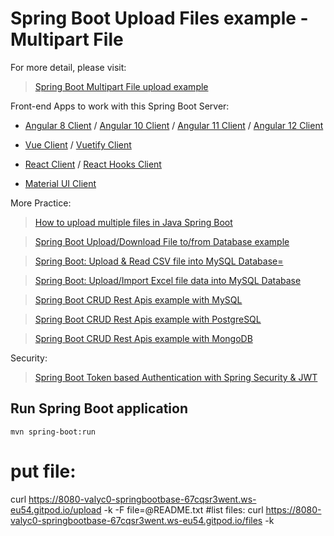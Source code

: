 # Spring Boot Upload Files example - Multipart File

For more detail, please visit:
> [Spring Boot Multipart File upload example](https://bezkoder.com/spring-boot-file-upload/)

Front-end Apps to work with this Spring Boot Server:
- [Angular 8 Client](https://bezkoder.com/angular-spring-boot-file-upload/) / [Angular 10 Client](https://bezkoder.com/angular-10-file-upload/) / [Angular 11 Client](https://bezkoder.com/angular-11-file-upload/) / [Angular 12 Client](https://bezkoder.com/angular-12-file-upload/)

- [Vue Client](https://bezkoder.com/vue-axios-file-upload/) / [Vuetify Client](https://bezkoder.com/vuetify-file-upload/)

- [React Client](https://bezkoder.com/react-file-upload-axios/) / [React Hooks Client](https://bezkoder.com/react-hooks-file-upload/)

- [Material UI Client](https://bezkoder.com/material-ui-file-upload/)

More Practice:
> [How to upload multiple files in Java Spring Boot](https://bezkoder.com/spring-boot-upload-multiple-files/)

> [Spring Boot Upload/Download File to/from Database example](https://bezkoder.com/spring-boot-upload-file-database/)

> [Spring Boot: Upload & Read CSV file into MySQL Database=](https://bezkoder.com/spring-boot-upload-csv-file/)

> [Spring Boot: Upload/Import Excel file data into MySQL Database](https://bezkoder.com/spring-boot-upload-excel-file-database/)

> [Spring Boot CRUD Rest Apis example with MySQL](https://bezkoder.com/spring-boot-jpa-crud-rest-api/)

> [Spring Boot CRUD Rest Apis example with PostgreSQL](https://bezkoder.com/spring-boot-postgresql-example/)

> [Spring Boot CRUD Rest Apis example with MongoDB](https://bezkoder.com/spring-boot-mongodb-crud/)

Security:
> [Spring Boot Token based Authentication with Spring Security & JWT](https://bezkoder.com/spring-boot-jwt-authentication/)

## Run Spring Boot application
```
mvn spring-boot:run
```


# put file:
curl https://8080-valyc0-springbootbase-67cqsr3went.ws-eu54.gitpod.io/upload -k  -F file=@README.txt
#list files:
curl  https://8080-valyc0-springbootbase-67cqsr3went.ws-eu54.gitpod.io/files -k
